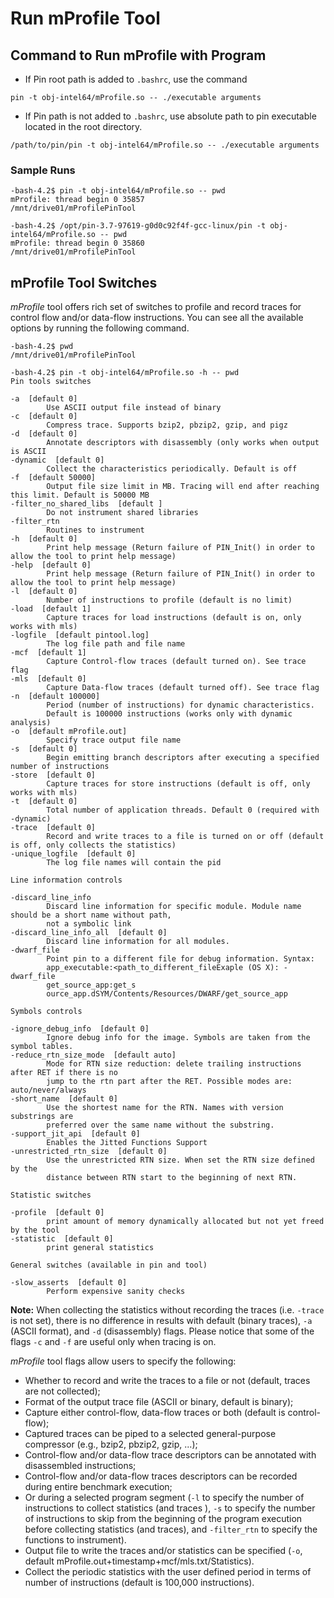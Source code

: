 #	Run mProfile Tool
##	Command to Run mProfile with Program
*	If Pin root path is added to `.bashrc`, use the command
```
pin -t obj-intel64/mProfile.so -- ./executable arguments
```
*	If Pin path is not added to `.bashrc`, use absolute path to pin executable located in the root directory.
```
/path/to/pin/pin -t obj-intel64/mProfile.so -- ./executable arguments
```
### Sample Runs
```
-bash-4.2$ pin -t obj-intel64/mProfile.so -- pwd
mProfile: thread begin 0 35857
/mnt/drive01/mProfilePinTool

-bash-4.2$ /opt/pin-3.7-97619-g0d0c92f4f-gcc-linux/pin -t obj-intel64/mProfile.so -- pwd
mProfile: thread begin 0 35860
/mnt/drive01/mProfilePinTool
```
##	mProfile Tool Switches
*mProfile* tool offers rich set of switches to profile and record traces for control flow and/or data-flow instructions.
You can see all the available options by running the following command.
```
-bash-4.2$ pwd
/mnt/drive01/mProfilePinTool

-bash-4.2$ pin -t obj-intel64/mProfile.so -h -- pwd
Pin tools switches

-a  [default 0]
        Use ASCII output file instead of binary
-c  [default 0]
        Compress trace. Supports bzip2, pbzip2, gzip, and pigz
-d  [default 0]
        Annotate descriptors with disassembly (only works when output is ASCII
-dynamic  [default 0]
        Collect the characteristics periodically. Default is off
-f  [default 50000]
        Output file size limit in MB. Tracing will end after reaching this limit. Default is 50000 MB
-filter_no_shared_libs  [default ]
        Do not instrument shared libraries
-filter_rtn
        Routines to instrument
-h  [default 0]
        Print help message (Return failure of PIN_Init() in order to allow the tool to print help message)
-help  [default 0]
        Print help message (Return failure of PIN_Init() in order to allow the tool to print help message)
-l  [default 0]
        Number of instructions to profile (default is no limit)
-load  [default 1]
        Capture traces for load instructions (default is on, only works with mls)
-logfile  [default pintool.log]
        The log file path and file name
-mcf  [default 1]
        Capture Control-flow traces (default turned on). See trace flag
-mls  [default 0]
        Capture Data-flow traces (default turned off). See trace flag
-n  [default 100000]
        Period (number of instructions) for dynamic characteristics. 
        Default is 100000 instructions (works only with dynamic analysis)
-o  [default mProfile.out]
        Specify trace output file name
-s  [default 0]
        Begin emitting branch descriptors after executing a specified number of instructions
-store  [default 0]
        Capture traces for store instructions (default is off, only works with mls)
-t  [default 0]
        Total number of application threads. Default 0 (required with -dynamic)
-trace  [default 0]
        Record and write traces to a file is turned on or off (default is off, only collects the statistics)
-unique_logfile  [default 0]
        The log file names will contain the pid

Line information controls

-discard_line_info
        Discard line information for specific module. Module name should be a short name without path, 
        not a symbolic link
-discard_line_info_all  [default 0]
        Discard line information for all modules.
-dwarf_file
        Point pin to a different file for debug information. Syntax:
        app_executable:<path_to_different_fileExaple (OS X): -dwarf_file
        get_source_app:get_s
        ource_app.dSYM/Contents/Resources/DWARF/get_source_app

Symbols controls

-ignore_debug_info  [default 0]
        Ignore debug info for the image. Symbols are taken from the symbol tables.
-reduce_rtn_size_mode  [default auto]
        Mode for RTN size reduction: delete trailing instructions after RET if there is no 
        jump to the rtn part after the RET. Possible modes are: auto/never/always
-short_name  [default 0]
        Use the shortest name for the RTN. Names with version substrings are
        preferred over the same name without the substring.
-support_jit_api  [default 0]
        Enables the Jitted Functions Support
-unrestricted_rtn_size  [default 0]
        Use the unrestricted RTN size. When set the RTN size defined by the
        distance between RTN start to the beginning of next RTN.

Statistic switches

-profile  [default 0]
        print amount of memory dynamically allocated but not yet freed by the tool
-statistic  [default 0]
        print general statistics

General switches (available in pin and tool)

-slow_asserts  [default 0]
        Perform expensive sanity checks
```
**Note:** When collecting the statistics without recording the traces (i.e. `-trace` is not set), there is no difference 
in results with default (binary traces), `-a` (ASCII format), and `-d` (disassembly) flags. Please notice that some of the flags 
`-c` and `-f` are useful only when tracing is on.

*mProfile* tool flags allow users to specify the following:
*	Whether to record and write the traces to a file or not (default, traces are not collected);
*	Format of the output trace file (ASCII or binary, default is binary);
*	Capture either control-flow, data-flow traces or both (default is control-flow);
*	Captured traces can be piped to a selected general-purpose compressor (e.g., bzip2, pbzip2, gzip, ...);
*	Control-flow and/or data-flow trace descriptors can be annotated with disassembled instructions;
*	Control-flow and/or data-flow traces descriptors can be recorded during entire benchmark execution;
*	Or during a selected program segment (`-l` to specify the number of instructions to collect statistics (and traces ), 
`-s` to specify the number of instructions to skip from the beginning of the program execution before collecting statistics 
(and traces), and `-filter_rtn` to specify the functions to instrument).
*	Output file to write the traces and/or statistics can be specified (`-o`, default mProfile.out+timestamp+mcf/mls.txt/Statistics). 
*	Collect the periodic statistics with the user defined period in terms of number of instructions (default is 100,000 instructions).
